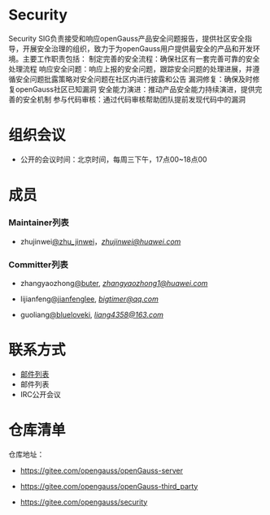 # Security
Security SIG负责接受和响应openGauss产品安全问题报告，提供社区安全指导，开展安全治理的组织，致力于为openGauss用户提供最安全的产品和开发环境。主要工作职责包括：
制定完善的安全流程：确保社区有一套完善可靠的安全处理流程
响应安全问题：响应上报的安全问题，跟踪安全问题的处理进展，并遵循安全问题批露策略对安全问题在社区内进行披露和公告
漏洞修复：确保及时修复openGauss社区已知漏洞
安全能力演进：推动产品安全能力持续演进，提供完善的安全机制
参与代码审核：通过代码审核帮助团队提前发现代码中的漏洞

# 组织会议

- 公开的会议时间：北京时间，每周三下午，17点00~18点00

# 成员
### Maintainer列表

- zhujinwei[@zhu_jinwei](https://gitee.com/zhu_jinwei)，*zhujinwei@huawei.com*


### Committer列表

- zhangyaozhong[@buter](https://gitee.com/buter), *zhangyaozhong1@huawei.com*

- lijianfeng[@jianfenglee](https://gitee.com/jianfenglee), *bigtimer@qq.com*

- guoliang[@blueloveki](https://gitee.com/blueloveki), *liang4358@163.com*

# 联系方式
- [邮件列表](security@opengauss.org)
- 邮件列表
- IRC公开会议

# 仓库清单

仓库地址：

- https://gitee.com/opengauss/openGauss-server

- https://gitee.com/opengauss/openGauss-third_party

- https://gitee.com/opengauss/security

